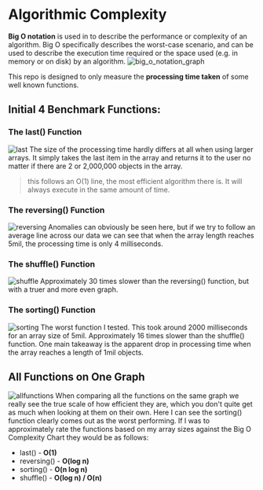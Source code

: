 # Algorithmic Complexity

**Big O notation** is used in to describe the performance or complexity of an algorithm. Big O specifically describes the worst-case scenario, and can be used to describe the execution time required or the space used (e.g. in memory or on disk) by an algorithm.
![big_o_notation_graph](https://user-images.githubusercontent.com/44780483/53408265-014a7a00-39b6-11e9-91bd-1b60fb0b2e55.jpeg)


This repo is designed to only measure the __processing time taken__ of some well known functions.

## Initial 4 Benchmark Functions:
### The last() Function
![last](https://user-images.githubusercontent.com/44780483/53410240-1ece1280-39bb-11e9-929f-e0aff7919174.png)
The size of the processing time hardly differs at all when using larger arrays. It simply takes the last item in the array and returns it to the user no matter if there are 2 or 2,000,000 objects in the array.
> this follows an O(1) line, the most efficient algorithm there is. It will always execute in the same amount of time.

### The reversing() Function
![reversing](https://user-images.githubusercontent.com/44780483/53410241-1ece1280-39bb-11e9-83f5-56a18fbccb83.png)
Anomalies can obviously be seen here, but if we try to follow an average line across our data we can see that when the array length reaches 5mil, the processing time is only 4 milliseconds.

### The shuffle() Function
![shuffle](https://user-images.githubusercontent.com/44780483/53410242-1f66a900-39bb-11e9-954a-6ff0b284fae6.png)
Approximately 30 times slower than the reversing() function, but with a truer and more even graph.

### The sorting() Function
![sorting](https://user-images.githubusercontent.com/44780483/53410243-1f66a900-39bb-11e9-91b9-6514c33f1bae.png)
The worst function I tested. This took around 2000 milliseconds for an array size of 5mil. Approximately 16 times slower than the shuffle() function. One main takeaway is the apparent drop in processing time when the array reaches a length of 1mil objects.

## All Functions on One Graph
![allfunctions](https://user-images.githubusercontent.com/44780483/53410987-4d4ced00-39bd-11e9-83bc-692b63b568ad.png)
When comparing all the functions on the same graph we really see the true scale of how efficient they are, which you don't quite get as much when looking at them on their own. Here I can see the sorting() function clearly comes out as the worst performing. If I was to approximately rate the functions based on my array sizes against the Big O Complexity Chart they would be as follows:
* last() - **O(1)**
* reversing() - **O(log n)**
* sorting() - **O(n log n)**
* shuffle() - **O(log n) / O(n)**
